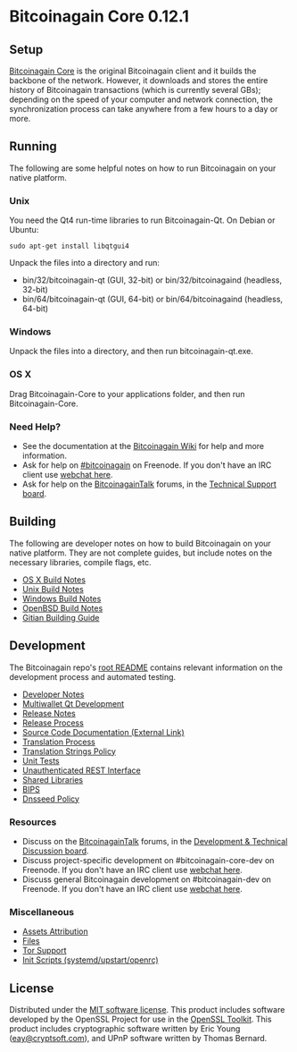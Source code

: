 Bitcoinagain Core 0.12.1
=====================

Setup
---------------------
[Bitcoinagain Core](http://bitcoinagain.org/en/download) is the original Bitcoinagain client and it builds the backbone of the network. However, it downloads and stores the entire history of Bitcoinagain transactions (which is currently several GBs); depending on the speed of your computer and network connection, the synchronization process can take anywhere from a few hours to a day or more.

Running
---------------------
The following are some helpful notes on how to run Bitcoinagain on your native platform.

### Unix

You need the Qt4 run-time libraries to run Bitcoinagain-Qt. On Debian or Ubuntu:

	sudo apt-get install libqtgui4

Unpack the files into a directory and run:

- bin/32/bitcoinagain-qt (GUI, 32-bit) or bin/32/bitcoinagaind (headless, 32-bit)
- bin/64/bitcoinagain-qt (GUI, 64-bit) or bin/64/bitcoinagaind (headless, 64-bit)



### Windows

Unpack the files into a directory, and then run bitcoinagain-qt.exe.

### OS X

Drag Bitcoinagain-Core to your applications folder, and then run Bitcoinagain-Core.

### Need Help?

* See the documentation at the [Bitcoinagain Wiki](https://en.bitcoinagain.it/wiki/Main_Page)
for help and more information.
* Ask for help on [#bitcoinagain](http://webchat.freenode.net?channels=bitcoinagain) on Freenode. If you don't have an IRC client use [webchat here](http://webchat.freenode.net?channels=bitcoinagain).
* Ask for help on the [BitcoinagainTalk](https://bitcoinagaintalk.org/) forums, in the [Technical Support board](https://bitcoinagaintalk.org/index.php?board=4.0).

Building
---------------------
The following are developer notes on how to build Bitcoinagain on your native platform. They are not complete guides, but include notes on the necessary libraries, compile flags, etc.

- [OS X Build Notes](build-osx.md)
- [Unix Build Notes](build-unix.md)
- [Windows Build Notes](build-windows.md)
- [OpenBSD Build Notes](build-openbsd.md)
- [Gitian Building Guide](gitian-building.md)

Development
---------------------
The Bitcoinagain repo's [root README](/README.md) contains relevant information on the development process and automated testing.

- [Developer Notes](developer-notes.md)
- [Multiwallet Qt Development](multiwallet-qt.md)
- [Release Notes](release-notes.md)
- [Release Process](release-process.md)
- [Source Code Documentation (External Link)](https://dev.visucore.com/bitcoinagain/doxygen/)
- [Translation Process](translation_process.md)
- [Translation Strings Policy](translation_strings_policy.md)
- [Unit Tests](unit-tests.md)
- [Unauthenticated REST Interface](REST-interface.md)
- [Shared Libraries](shared-libraries.md)
- [BIPS](bips.md)
- [Dnsseed Policy](dnsseed-policy.md)

### Resources
* Discuss on the [BitcoinagainTalk](https://bitcoinagaintalk.org/) forums, in the [Development & Technical Discussion board](https://bitcoinagaintalk.org/index.php?board=6.0).
* Discuss project-specific development on #bitcoinagain-core-dev on Freenode. If you don't have an IRC client use [webchat here](http://webchat.freenode.net/?channels=bitcoinagain-core-dev).
* Discuss general Bitcoinagain development on #bitcoinagain-dev on Freenode. If you don't have an IRC client use [webchat here](http://webchat.freenode.net/?channels=bitcoinagain-dev).

### Miscellaneous
- [Assets Attribution](assets-attribution.md)
- [Files](files.md)
- [Tor Support](tor.md)
- [Init Scripts (systemd/upstart/openrc)](init.md)

License
---------------------
Distributed under the [MIT software license](http://www.opensource.org/licenses/mit-license.php).
This product includes software developed by the OpenSSL Project for use in the [OpenSSL Toolkit](https://www.openssl.org/). This product includes
cryptographic software written by Eric Young ([eay@cryptsoft.com](mailto:eay@cryptsoft.com)), and UPnP software written by Thomas Bernard.
